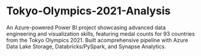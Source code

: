 # Tokyo-Olympics-2021-Analysis

An Azure-powered Power BI project showcasing advanced data engineering and visualization skills, featuring medal counts for 93 countries from the Tokyo Olympics 2021. Built acomprehensive pipeline with Azure Data Lake Storage, Databricks/PySpark, and Synapse Analytics.


